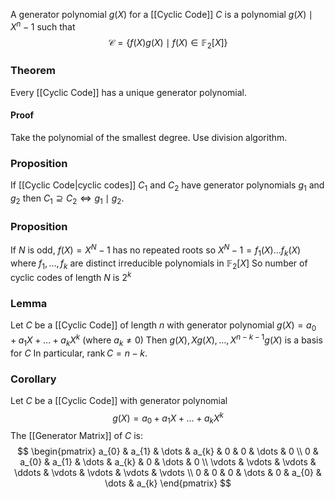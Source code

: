 A generator polynomial $g(X)$ for a [[Cyclic Code]] $C$ is a polynomial $g(X)\mid X^{n}-1$ such that
$$
\mathcal{C}=\{ f(X)g(X) \mid f(X)\in \mathbb{F}_{2}[X] \}
$$
### Theorem
Every [[Cyclic Code]] has a unique generator polynomial.
#### Proof
Take the polynomial of the smallest degree. Use division algorithm.
### Proposition
If [[Cyclic Code|cyclic codes]] $C_{1}$ and $C_{2}$ have generator polynomials $g_{1}$ and $g_{2}$ 
then $C_{1}\supseteq C_{2}\iff g_{1}\mid g_{2}$.
### Proposition
If $N$ is odd, $f(X)=X^{N}-1$ has no repeated roots so
$X^{N}-1=f_{1}(X)\dots f_{k}(X)$ where $f_{1},\dots,f_{k}$ are distinct irreducible polynomials in $\mathbb{F}_{2}[X]$ 
So number of cyclic codes of length $N$ is $2^{k}$
### Lemma
Let $C$ be a [[Cyclic Code]] of length $n$ with generator polynomial
$g(X)=a_{0}+a_{1}X+\dots+a_{k}X^{k}$ (where $a_{k}\neq 0$)
Then $g(X),Xg(X),\dots,X^{n-k-1}g(X)$ is a basis for $C$ 
In particular, $\operatorname{rank}C=n-k$.
### Corollary
Let $C$ be a [[Cyclic Code]] with generator polynomial
$$
g(X)=a_{0}+a_{1}X+\dots+a_{k}X^{k}
$$
The [[Generator Matrix]] of $C$ is:
$$
\begin{pmatrix}
a_{0} & a_{1} & \dots & a_{k} & 0 & 0 & \dots & 0 \\
0 & a_{0} & a_{1} & \dots & a_{k} & 0 & \dots & 0 \\
\vdots & \vdots & \vdots & \ddots & \vdots & \vdots & \vdots & \vdots  \\
0 & 0 & 0 & \dots & 0 & a_{0} & \dots  & a_{k}
\end{pmatrix}
$$
